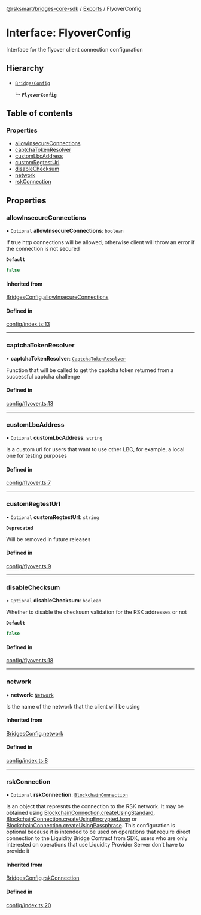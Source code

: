 [@rsksmart/bridges-core-sdk](../README.md) / [Exports](../modules.md) / FlyoverConfig

# Interface: FlyoverConfig

Interface for the flyover client connection configuration

## Hierarchy

- [`BridgesConfig`](BridgesConfig.md)

  ↳ **`FlyoverConfig`**

## Table of contents

### Properties

- [allowInsecureConnections](FlyoverConfig.md#allowinsecureconnections)
- [captchaTokenResolver](FlyoverConfig.md#captchatokenresolver)
- [customLbcAddress](FlyoverConfig.md#customlbcaddress)
- [customRegtestUrl](FlyoverConfig.md#customregtesturl)
- [disableChecksum](FlyoverConfig.md#disablechecksum)
- [network](FlyoverConfig.md#network)
- [rskConnection](FlyoverConfig.md#rskconnection)

## Properties

### allowInsecureConnections

• `Optional` **allowInsecureConnections**: `boolean`

If true http connections will be allowed, otherwise client will throw an error if the connection is not secured

**`Default`**

```ts
false
```

#### Inherited from

[BridgesConfig](BridgesConfig.md).[allowInsecureConnections](BridgesConfig.md#allowinsecureconnections)

#### Defined in

[config/index.ts:13](https://github.com/rsksmart/bridges-core-sdk/blob/0e235bb7c0efe3213e0c46ed267b8cbbc0c6f036/src/config/index.ts#L13)

___

### captchaTokenResolver

• **captchaTokenResolver**: [`CaptchaTokenResolver`](../modules.md#captchatokenresolver)

Function that will be called to get the captcha token returned from a successful captcha challenge

#### Defined in

[config/flyover.ts:13](https://github.com/rsksmart/bridges-core-sdk/blob/0e235bb7c0efe3213e0c46ed267b8cbbc0c6f036/src/config/flyover.ts#L13)

___

### customLbcAddress

• `Optional` **customLbcAddress**: `string`

Is a custom url for users that want to use other LBC, for example, a local one for testing purposes

#### Defined in

[config/flyover.ts:7](https://github.com/rsksmart/bridges-core-sdk/blob/0e235bb7c0efe3213e0c46ed267b8cbbc0c6f036/src/config/flyover.ts#L7)

___

### customRegtestUrl

• `Optional` **customRegtestUrl**: `string`

**`Deprecated`**

Will be removed in future releases

#### Defined in

[config/flyover.ts:9](https://github.com/rsksmart/bridges-core-sdk/blob/0e235bb7c0efe3213e0c46ed267b8cbbc0c6f036/src/config/flyover.ts#L9)

___

### disableChecksum

• `Optional` **disableChecksum**: `boolean`

Whether to disable the checksum validation for the RSK addresses or not

**`Default`**

```ts
false
```

#### Defined in

[config/flyover.ts:18](https://github.com/rsksmart/bridges-core-sdk/blob/0e235bb7c0efe3213e0c46ed267b8cbbc0c6f036/src/config/flyover.ts#L18)

___

### network

• **network**: [`Network`](../modules.md#network)

Is the name of the network that the client will be using

#### Inherited from

[BridgesConfig](BridgesConfig.md).[network](BridgesConfig.md#network)

#### Defined in

[config/index.ts:8](https://github.com/rsksmart/bridges-core-sdk/blob/0e235bb7c0efe3213e0c46ed267b8cbbc0c6f036/src/config/index.ts#L8)

___

### rskConnection

• `Optional` **rskConnection**: [`BlockchainConnection`](../classes/BlockchainConnection.md)

Is an object that represnts the connection to the RSK network. It may be obtained using [BlockchainConnection.createUsingStandard](../classes/BlockchainConnection.md#createusingstandard),
[BlockchainConnection.createUsingEncryptedJson](../classes/BlockchainConnection.md#createusingencryptedjson) or [BlockchainConnection.createUsingPassphrase](../classes/BlockchainConnection.md#createusingpassphrase). This configuration is optional because
it is intended to be used on operations that require direct connection to the Liquidity Bridge Contract from SDK, users who are only
interested on operations that use Liquidity Provider Server don't have to provide it

#### Inherited from

[BridgesConfig](BridgesConfig.md).[rskConnection](BridgesConfig.md#rskconnection)

#### Defined in

[config/index.ts:20](https://github.com/rsksmart/bridges-core-sdk/blob/0e235bb7c0efe3213e0c46ed267b8cbbc0c6f036/src/config/index.ts#L20)
